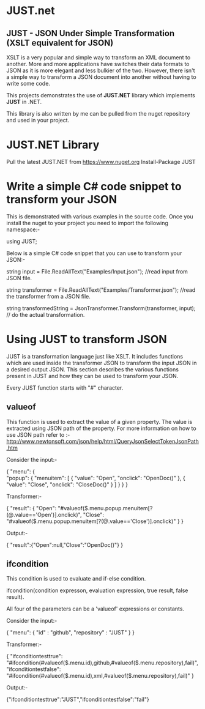 # JUST.net
## JUST - JSON Under Simple Transformation (XSLT equivalent for JSON)

XSLT is a very popular and simple way to transform an XML document to another. More and more applications have switches their data formats to JSON as it is more elegant and less bulkier of the two. However, there isn't a simple way to transform a JSON document into another without having to write some code. 

This projects demonstrates the use of **JUST.NET** library which implements **JUST** in .NET.

This library is also written by me can be pulled from the nuget repository and used in your project.

# JUST.NET Library

Pull the latest JUST.NET from https://www.nuget.org
Install-Package JUST 


# Write a simple C# code snippet to transform your JSON

This is demonstrated with various examples in the source code. Once you install the nuget to your project you need to import the following namespace:-

using JUST;

Below is a simple C# code snippet that you can use to transform your JSON:-

string input = File.ReadAllText("Examples/Input.json"); //read input from JSON file.

string transformer = File.ReadAllText("Examples/Transformer.json"); //read the transformer from a JSON file.

string transformedString = JsonTransformer.Transform(transformer, input); // do the actual transformation.


# Using JUST to transform JSON

JUST is a transformation language just like XSLT. It includes functions which are used inside the transformer JSON to transform the input JSON in a desired output JSON. This section describes the various functions present in JUST and how they can be used to transform your JSON.

Every JUST function starts with "#" character.

## valueof

This function is used to extract the value of a given property. The value is extracted using JSON path of the property. For more information on how to use JSON path refer to :- 
http://www.newtonsoft.com/json/help/html/QueryJsonSelectTokenJsonPath.htm

Consider the input:-

{
  "menu": {   
    "popup": {
      "menuitem": [
       {
          "value": "Open",
          "onclick": "OpenDoc()"
        },
        {
          "value": "Close",
          "onclick": "CloseDoc()"
        }
      ]
    }
  } 
}

Transformer:-

{
  "result": {
    "Open": "#valueof($.menu.popup.menuitem[?(@.value=='Open')].onclick)",
    "Close": "#valueof($.menu.popup.menuitem[?(@.value=='Close')].onclick)"
  }
}

Output:-

{
   "result":{"Open":null,"Close":"OpenDoc()"}
}


## ifcondition

This condition is used to evaluate and if-else condition.

ifcondition(condition expresson, evaluation expression, true result, false result).

All four of the parameters can be a 'valueof' expressions or constants.

Consider the input:-

{
  "menu": {
    "id" : "github",
    "repository" : "JUST"
  } 
}

Transformer:-

{
  "ifconditiontesttrue": "#ifcondition(#valueof($.menu.id),github,#valueof($.menu.repository),fail)",
  "ifconditiontestfalse": "#ifcondition(#valueof($.menu.id),xml,#valueof($.menu.repository),fail)"
}

Output:-

{"ifconditiontesttrue":"JUST","ifconditiontestfalse":"fail"}

